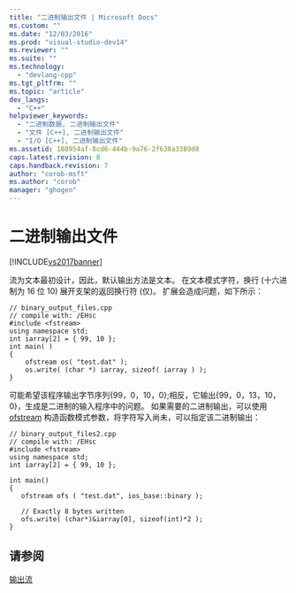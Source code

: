 ```yaml
---
title: "二进制输出文件 | Microsoft Docs"
ms.custom: ""
ms.date: "12/03/2016"
ms.prod: "visual-studio-dev14"
ms.reviewer: ""
ms.suite: ""
ms.technology: 
  - "devlang-cpp"
ms.tgt_pltfrm: ""
ms.topic: "article"
dev_langs: 
  - "C++"
helpviewer_keywords: 
  - "二进制数据, 二进制输出文件"
  - "文件 [C++], 二进制输出文件"
  - "I/O [C++], 二进制输出文件"
ms.assetid: 180954af-8cd6-444b-9a76-2f630a3389d8
caps.latest.revision: 8
caps.handback.revision: 7
author: "corob-msft"
ms.author: "corob"
manager: "ghogen"
---
```

# 二进制输出文件
[!INCLUDE[vs2017banner](../assembler/inline/includes/vs2017banner.md)]

流为文本最初设计，因此，默认输出方法是文本。  在文本模式字符，换行 \(十六进制为 16 位 10\) 展开支架的返回换行符 \(仅\)。  扩展会造成问题，如下所示：  
  
```  
// binary_output_files.cpp  
// compile with: /EHsc  
#include <fstream>  
using namespace std;  
int iarray[2] = { 99, 10 };  
int main( )  
{  
    ofstream os( "test.dat" );  
    os.write( (char *) iarray, sizeof( iarray ) );  
}  
```  
  
 可能希望该程序输出字节序列{99，0，10，0};相反，它输出{99，0，13，10，0}，生成是二进制的输入程序中的问题。  如果需要的二进制输出，可以使用 [ofstream](../Topic/ofstream.md) 构造函数模式参数，将字符写入尚未，可以指定该二进制输出：  
  
```  
// binary_output_files2.cpp  
// compile with: /EHsc  
#include <fstream>  
using namespace std;  
int iarray[2] = { 99, 10 };  
  
int main()  
{  
   ofstream ofs ( "test.dat", ios_base::binary );  
  
   // Exactly 8 bytes written  
   ofs.write( (char*)&iarray[0], sizeof(int)*2 );   
}  
```  
  
## 请参阅  
 [输出流](../standard-library/output-streams.md)